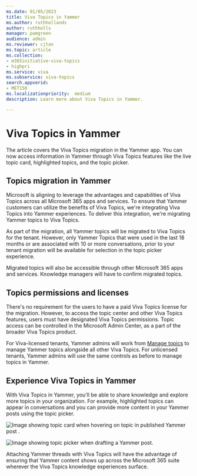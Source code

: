 ```yaml
---
ms.date: 01/05/2023
title: Viva Topics in Yammer
ms.author: ruthhollands
author: ruthholls
manager: pamgreen
audience: admin
ms.reviewer: cjtan
ms.topic: article
ms.collection: 
- m365initiative-viva-topics
- highpri
ms.service: viva 
ms.subservice: viva-topics 
search.appverid:
- MET150   
ms.localizationpriority:  medium
description: Learn more about Viva Topics in Yammer.

---
```


# Viva Topics in Yammer

The article covers the Viva Topics migration in the Yammer app. You can now access information in Yammer through Viva Topics features like the live topic card, highlighted topics, and the topic picker. 

## Topics migration in Yammer
Microsoft is aligning to leverage the advantages and capabilities of Viva Topics across all Microsoft 365 apps and services. To ensure that Yammer customers can utilize the benefits of Viva Topics, we're integrating Viva Topics into Yammer experiences. To deliver this integration, we're migrating Yammer topics to Viva Topics. 

As part of the migration, all Yammer topics will be migrated to Viva Topics for the tenant. However, only Yammer Topics that were used in the last 18 months or are associated with 10 or more conversations, prior to your tenant migration will be available for selection in the topic picker experience.  

Migrated topics will also be accessible through other Microsoft 365 apps and services. Knowledge managers will have to confirm migrated topics.

## Topics permissions and licenses
There's no requirement for the users to have a paid Viva Topics license for the migration. However, to access the topic center and other Viva Topics features, users must have designated Viva Topics permissions. Topic access can be controlled in the Microsoft Admin Center, as a part of the broader Viva Topics product. 

For Viva-licensed tenants, Yammer admins will work from [Manage topics](manage-topics.md) to manage Yammer topics alongside all other Viva Topics. For unlicensed tenants, Yammer admins will use the same controls as before to manage topics in Yammer. 

## Experience Viva Topics in Yammer
With Viva Topics in Yammer, you'll be able to share knowledge and explore more topics in your organization. For example, highlighted topics can appear in conversations and you can provide more content in your Yammer posts using the topic picker.

![Image showing topic card when hovering on topic in published Yammer post .](../media/knowledge-management/Yammer-topic-post.png)

![Image showing topic picker when drafting a Yammer post.](../media/knowledge-management/Yammer-topic-picker.png)

Attaching Yammer threads with Viva Topics will have the advantage of ensuring that Yammer content shows up across the Microsoft 365 suite wherever the Viva Topics knowledge experiences surface. 




